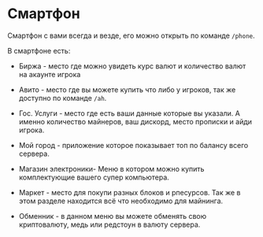 # Смартфон

Смартфон с вами всегда и везде, его можно открыть по команде `/phone`.

В смартфоне есть:

-   Биржа - место где можно увидеть курс валют и количество валют на акаунте игрока

-   Авито - место где вы можете купить что либо у игроков, так же доступно по команде `/ah`.

-   Гос. Услуги - место где есть ваши данные которые вы указали. А именно количество майнеров, ваш дискорд, место прописки и айди игрока.

-   Мой город - приложение которое показывает топ по балансу всего сервера.

-   Магазин электроники- Меню в котором можно купить комплектующие вашего супер компьютера.

-   Маркет - место для покупи разных блоков и рпесурсов. Так же в этом разделе находится всё что необходимо для майнинга.

-   Обменник - в данном меню вы можете обменять свою криптовалюту, медь или редстоун в валюту сервера.

